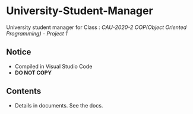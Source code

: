 # University-Student-Manager
University student manager for Class : *CAU-2020-2 OOP(Object Oriented Programming) - Project 1*

## Notice
- Compiled in Visual Studio Code
- **DO NOT COPY**

## Contents
- Details in documents. See the docs.

